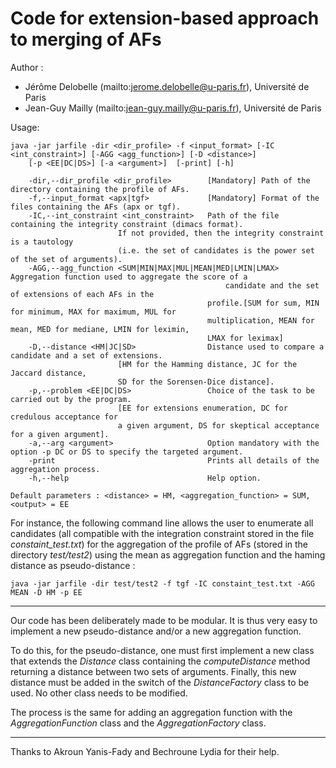 Code for extension-based approach to merging of AFs
===================================================

Author :
* Jérôme Delobelle (mailto:jerome.delobelle@u-paris.fr), Université de Paris
* Jean-Guy Mailly (mailto:jean-guy.mailly@u-paris.fr), Université de Paris

Usage:
```
java -jar jarfile -dir <dir_profile> -f <input_format> [-IC <int_constraint>] [-AGG <agg_function>] [-D <distance>] 
	[-p <EE|DC|DS>] [-a <argument>]  [-print] [-h] 
	
	-dir,--dir_profile <dir_profile>        [Mandatory] Path of the directory containing the profile of AFs.
	-f,--input_format <apx|tgf>             [Mandatory] Format of the files containing the AFs (apx or tgf).
	-IC,--int_constraint <int_constraint>   Path of the file containing the integrity constraint (dimacs format). 
						If not provided, then the integrity constraint is a tautology 
						(i.e. the set of candidates is the power set of the set of arguments).
	-AGG,--agg_function <SUM|MIN|MAX|MUL|MEAN|MED|LMIN|LMAX>      Aggregation function used to aggregate the score of a
                                                candidate and the set of extensions of each AFs in the
                                         	profile.[SUM for sum, MIN for minimum, MAX for maximum, MUL for
                                         	multiplication, MEAN for mean, MED for mediane, LMIN for leximin,
                                         	LMAX for leximax]
	-D,--distance <HM|JC|SD>                Distance used to compare a candidate and a set of extensions. 
						[HM for the Hamming distance, JC for the Jaccard distance,
						SD for the Sorensen-Dice distance].
	-p,--problem <EE|DC|DS>                 Choice of the task to be carried out by the program. 
						[EE for extensions enumeration, DC for credulous acceptance for 
						a given argument, DS for skeptical acceptance for a given argument].
	-a,--arg <argument>                     Option mandatory with the option -p DC or DS to specify the targeted argument.
	-print                                  Prints all details of the aggregation process.
	-h,--help                               Help option.
	
Default parameters : <distance> = HM, <aggregation_function> = SUM, <output> = EE
```

For instance, the following command line allows the user to enumerate all candidates (all compatible with the integration constraint stored in the file *constaint_test.txt*) for the aggregation of the profile of AFs (stored in the directory *test/test2*) using the mean as aggregation function and the haming distance as pseudo-distance :

```
java -jar jarfile -dir test/test2 -f tgf -IC constaint_test.txt -AGG MEAN -D HM -p EE
```

---

Our code has been deliberately made to be modular. It is thus very easy to implement a new pseudo-distance and/or a new aggregation function. 

To do this, for the pseudo-distance, one must first implement a new class that extends the *Distance* class containing the *computeDistance* method returning a distance between two sets of arguments. Finally, this new distance must be added in the switch of the *DistanceFactory* class to be used. No other class needs to be modified.

The process is the same for adding an aggregation function with the *AggregationFunction* class and the *AggregationFactory* class.

---

Thanks to Akroun Yanis-Fady and Bechroune Lydia for their help.





<!--Le dossier comporte:

-Les différentes classes de notre projet, la classe "Luncher" étant la classe main.

-Un dossier "Afs" regroupant les systèmes d'argumentation voulant etre fusionés.

-Un fichier Contrainte.txt, qui représente la contrainte d'intégrité.

-Ainsi que différente bibliothèque tel que Dung-1.4.jar etorg.sat4j.core-2.3.1.jar, qui contribuent au bon fonctionnement de notre programme.

Les fichiers des AF ainsi que la contrainte d'intégrité doivent suivre un format spécifique.


Format du fichier AF:

Nous avons suivi un format largement utilisé par la communauté qui est  le format tgf pour Trivial Graph Format. 

Il consiste en une énumération de tous lesnoeuds en premier lieu, et d’une  énumération de tous les arcs en second lieu, les deuxparties étant séparé  par le caractère '#'.



Format du fichier de la contraint d'integrité:

Pour le format de notre contrainte d’intégrité, nous avons choisi le format DIMACS CNF.

Exemple:

Pour la formule ( a1 ou non(a3) ) et ( a2 ou a3 ou non(a1) )

le fichier sera :

p cnf 3 2

1 -3 0

2 3 -1 0

Comment utiliser:

jarfile <af_path> <contrainte_path> <distance> <aggregation_function>
	
	-af_path: le chemin vers le dossier contenant les AFs.
	
	-contrainte_path: le chemin vers le fichier de la contraintre d'intégrité.
	
	-distace: Distance voulu: 
		HM pou Hamming.
	
	-aggregation_function: la fonction d'agrégation voulu :
	
	SUM pour la somme, 
	
	MIN pour le minimum, 
	
	MAX pour le maximum, 
	
	MUL pour la multiplication, 
	
	MEAN pour la moyenne, 
	
	MED pour la mediane, 
	
	LMIN pour LexiMin, 
	
	LMAX pour LexiMax.
-->
